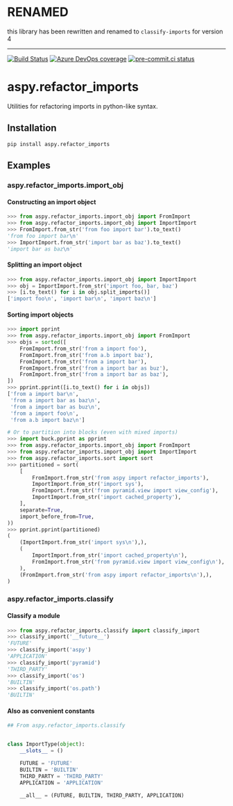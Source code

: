 # RENAMED

this library has been rewritten and renamed to `classify-imports` for version 4

---

[![Build Status](https://asottile.visualstudio.com/asottile/_apis/build/status/asottile.aspy.refactor_imports?branchName=main)](https://asottile.visualstudio.com/asottile/_build/latest?definitionId=5&branchName=main)
[![Azure DevOps coverage](https://img.shields.io/azure-devops/coverage/asottile/asottile/5/main.svg)](https://dev.azure.com/asottile/asottile/_build/latest?definitionId=5&branchName=main)
[![pre-commit.ci status](https://results.pre-commit.ci/badge/github/asottile/aspy.refactor_imports/main.svg)](https://results.pre-commit.ci/latest/github/asottile/aspy.refactor_imports/main)

aspy.refactor_imports
=====================

Utilities for refactoring imports in python-like syntax.

## Installation

`pip install aspy.refactor_imports`

## Examples

### aspy.refactor_imports.import_obj

#### Constructing an import object

```python
>>> from aspy.refactor_imports.import_obj import FromImport
>>> from aspy.refactor_imports.import_obj import ImportImport
>>> FromImport.from_str('from foo import bar').to_text()
'from foo import bar\n'
>>> ImportImport.from_str('import bar as baz').to_text()
'import bar as baz\n'
```

#### Splitting an import object

```python
>>> from aspy.refactor_imports.import_obj import ImportImport
>>> obj = ImportImport.from_str('import foo, bar, baz')
>>> [i.to_text() for i in obj.split_imports()]
['import foo\n', 'import bar\n', 'import baz\n']
```

#### Sorting import objects

```python
>>> import pprint
>>> from aspy.refactor_imports.import_obj import FromImport
>>> objs = sorted([
    FromImport.from_str('from a import foo'),
    FromImport.from_str('from a.b import baz'),
    FromImport.from_str('from a import bar'),
    FromImport.from_str('from a import bar as buz'),
    FromImport.from_str('from a import bar as baz'),
])
>>> pprint.pprint([i.to_text() for i in objs])
['from a import bar\n',
 'from a import bar as baz\n',
 'from a import bar as buz\n',
 'from a import foo\n',
 'from a.b import baz\n']
```

```python
# Or to partition into blocks (even with mixed imports)
>>> import buck.pprint as pprint
>>> from aspy.refactor_imports.import_obj import FromImport
>>> from aspy.refactor_imports.import_obj import ImportImport
>>> from aspy.refactor_imports.sort import sort
>>> partitioned = sort(
    [
        FromImport.from_str('from aspy import refactor_imports'),
        ImportImport.from_str('import sys'),
        FromImport.from_str('from pyramid.view import view_config'),
        ImportImport.from_str('import cached_property'),
    ],
    separate=True,
    import_before_from=True,
))
>>> pprint.pprint(partitioned)
(
    (ImportImport.from_str('import sys\n'),),
    (
        ImportImport.from_str('import cached_property\n'),
        FromImport.from_str('from pyramid.view import view_config\n'),
    ),
    (FromImport.from_str('from aspy import refactor_imports\n'),),
)

```

### aspy.refactor_imports.classify

#### Classify a module

```python
>>> from aspy.refactor_imports.classify import classify_import
>>> classify_import('__future__')
'FUTURE'
>>> classify_import('aspy')
'APPLICATION'
>>> classify_import('pyramid')
'THIRD_PARTY'
>>> classify_import('os')
'BUILTIN'
>>> classify_import('os.path')
'BUILTIN'
```

#### Also as convenient constants

```python
## From aspy.refactor_imports.classify


class ImportType(object):
    __slots__ = ()

    FUTURE = 'FUTURE'
    BUILTIN = 'BUILTIN'
    THIRD_PARTY = 'THIRD_PARTY'
    APPLICATION = 'APPLICATION'

    __all__ = (FUTURE, BUILTIN, THIRD_PARTY, APPLICATION)
```
